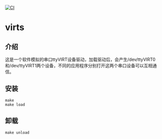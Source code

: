 [![CI](https://https://github.com/QQxiaoming/virts/actions/workflows/ci.yml/badge.svg?branch=main)](https://https://github.com/QQxiaoming/virts/actions/workflows/ci.yml)

# virts

## 介绍

这是一个软件模拟的串口ttyVIRT设备驱动，加载驱动后，会产生/dev/ttyVIRT0和/dev/ttyVIRT1两个设备，不同的应用程序分别打开这两个串口设备可以互相通信。

## 安装

```shell
make
make load
```

## 卸载

```shell
make unload
```
